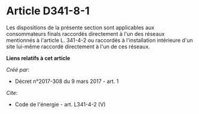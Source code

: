 # Article D341-8-1

Les dispositions de la présente section sont applicables aux consommateurs finals raccordés directement à l'un des réseaux
mentionnés à l'article L. 341-4-2 ou raccordés à l'installation intérieure d'un site lui-même raccordé directement à l'un de
ces réseaux.

**Liens relatifs à cet article**

_Créé par_:

  - Décret n°2017-308 du 9 mars 2017 - art. 1

_Cite_:

  - Code de l'énergie - art. L341-4-2 (V)
